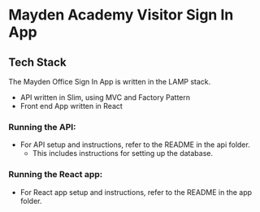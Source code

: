 # Mayden Academy Visitor Sign In App

## Tech Stack
The Mayden Office Sign In App is written in the LAMP stack.
- API written in Slim, using MVC and Factory Pattern
- Front end App written in React

### Running the API:
- For API setup and instructions, refer to the README in the api folder.
    - This includes instructions for setting up the database.

### Running the React app:
- For React app setup and instructions, refer to the README in the app folder.
